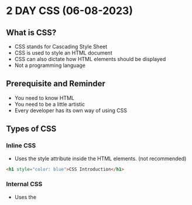 # 2 DAY CSS (06-08-2023)

## What is CSS?
- CSS stands for Cascading Style Sheet
- CSS is used to style an HTML document
- CSS can also dictate how HTML elements should be displayed
- Not a programming language

## Prerequisite and Reminder
- You need to know HTML
- You need to be a little artistic
- Every developer has its own way of using CSS

## Types of CSS
### Inline CSS
- Uses the style attribute inside the HTML elements. (not recommended)
```html
<h1 style="color: blue">CSS Introduction</h1>
```
### Internal CSS
- Uses the <style> element inside the <head> of the HTML page.
 ```html
<head>
  <style type="text/css">
    h1 {
        color: green;
    }
  </style>
</head>
<body>
  <h1>CSS Introduction</h1>
</body>
```
### External CSS
#### HTML file
- Uses an external CSS file which is linked by the <link> element inside the <head> of the HTML page.
 ```html
 <head>
  <link rel="stylesheet" href="css/style.css">
</head>
 ```
 #### CSS file
 ```html
 @import url('https://fonts.googleapis.com/css2?family=Lato:wght@300&display=swap');

body {
   font-family: 'Lato', sans-serif;
}
 ```


